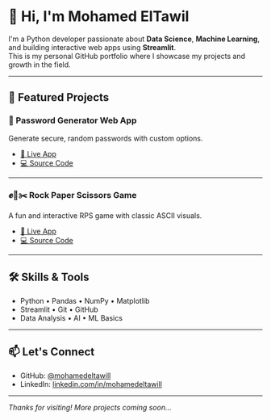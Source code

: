 # 👋 Hi, I'm Mohamed ElTawil

I'm a Python developer passionate about **Data Science**, **Machine Learning**, and building interactive web apps using **Streamlit**.  
This is my personal GitHub portfolio where I showcase my projects and growth in the field.

---

## 🚀 Featured Projects

### 🔐 Password Generator Web App
Generate secure, random passwords with custom options.
- [🔗 Live App](https://password-generator-web-wfmyxqvtctvyyn26apnkkq.streamlit.app/)
- [💻 Source Code](https://github.com/mohamedeltawill/password-generator-web)

---

### ✊📄✂️ Rock Paper Scissors Game
A fun and interactive RPS game with classic ASCII visuals.
- [🔗 Live App](https://rock-paper-sciapprs-web-c8pri8if4s55b4cmyhpyqu.streamlit.app/)
- [💻 Source Code](https://github.com/mohamedeltawill/rock-paper-scissors-web)

---

## 🛠 Skills & Tools

- Python • Pandas • NumPy • Matplotlib  
- Streamlit • Git • GitHub  
- Data Analysis • AI • ML Basics

---

## 📫 Let's Connect

- GitHub: [@mohamedeltawill](https://github.com/mohamedeltawill)
- LinkedIn: [linkedin.com/in/mohamedeltawill](https://linkedin.com/in/mohamedeltawill)

---

_Thanks for visiting! More projects coming soon..._